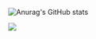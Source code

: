 ![Anurag's GitHub stats](https://github-readme-stats.vercel.app/api?username=Hurlang&show_icons=true&theme=buefy)
 
 
<a href="https://velog.io/@dev-hongs" target="_blank"><img src="https://img.shields.io/badge/velog-0062AD?style=for-the-badge&logo=velog&logoColor=000000"/></a>

